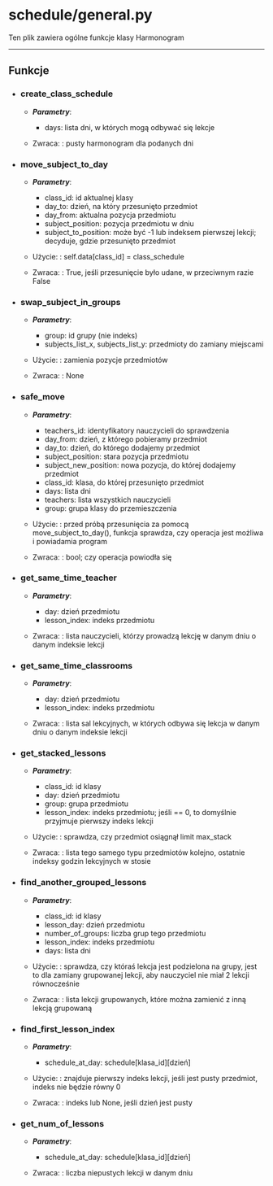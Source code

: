 # schedule/general.py

Ten plik zawiera ogólne funkcje klasy Harmonogram

---

## Funkcje
  * ### create_class_schedule
    * ***Parametry***:
        * days: lista dni, w których mogą odbywać się lekcje

    * Zwraca:
    : pusty harmonogram dla podanych dni
  
  * ### move_subject_to_day
    * ***Parametry***:
        * class_id: id aktualnej klasy
        * day_to: dzień, na który przesunięto przedmiot
        * day_from: aktualna pozycja przedmiotu
        * subject_position: pozycja przedmiotu w dniu
        * subject_to_position: może być -1 lub indeksem pierwszej lekcji; 
      decyduje, gdzie przesunięto przedmiot

    * Użycie:
    : self.data[class_id] = class_schedule

    * Zwraca:
    : True, jeśli przesunięcie było udane, w przeciwnym razie False
  
  * ### swap_subject_in_groups
    * ***Parametry***:
        * group: id grupy (nie indeks)
        * subjects_list_x, subjects_list_y: przedmioty do zamiany miejscami

    * Użycie:
    : zamienia pozycje przedmiotów

    * Zwraca:
    : None
  
  * ### safe_move
    * ***Parametry***:
        * teachers_id: identyfikatory nauczycieli do sprawdzenia
        * day_from: dzień, z którego pobieramy przedmiot
        * day_to: dzień, do którego dodajemy przedmiot
        * subject_position: stara pozycja przedmiotu
        * subject_new_position: nowa pozycja, do której dodajemy przedmiot
        * class_id: klasa, do której przesunięto przedmiot
        * days: lista dni
        * teachers: lista wszystkich nauczycieli
        * group: grupa klasy do przemieszczenia

    * Użycie:
    : przed próbą przesunięcia za pomocą move_subject_to_day(), funkcja sprawdza, czy operacja jest możliwa
    i powiadamia program

    * Zwraca:
    : bool; czy operacja powiodła się

  * ### get_same_time_teacher
    * ***Parametry***:
        * day: dzień przedmiotu
        * lesson_index: indeks przedmiotu

    * Zwraca:
    : lista nauczycieli, którzy prowadzą lekcję w danym dniu o danym indeksie lekcji
  
  * ### get_same_time_classrooms
    * ***Parametry***:
        * day: dzień przedmiotu
        * lesson_index: indeks przedmiotu

    * Zwraca:
    : lista sal lekcyjnych, w których odbywa się lekcja w danym dniu o danym indeksie lekcji

  * ### get_stacked_lessons
    * ***Parametry***:
        * class_id: id klasy
        * day: dzień przedmiotu
        * group: grupa przedmiotu
        * lesson_index: indeks przedmiotu; jeśli == 0, to domyślnie przyjmuje pierwszy indeks lekcji

    * Użycie:
    : sprawdza, czy przedmiot osiągnął limit max_stack

    * Zwraca:
    : lista tego samego typu przedmiotów kolejno, ostatnie indeksy godzin lekcyjnych w stosie

  * ### find_another_grouped_lessons
    * ***Parametry***:
        * class_id: id klasy
        * lesson_day: dzień przedmiotu
        * number_of_groups: liczba grup tego przedmiotu
        * lesson_index: indeks przedmiotu
        * days: lista dni

    * Użycie:
    : sprawdza, czy któraś lekcja jest podzielona na grupy, 
    jest to dla zamiany grupowanej lekcji, aby nauczyciel nie miał 2 lekcji równocześnie

    * Zwraca:
    : lista lekcji grupowanych, które można zamienić z inną lekcją grupowaną

  * ### find_first_lesson_index
    * ***Parametry***:
        * schedule_at_day: schedule[klasa_id][dzień]
    
    * Użycie:
    : znajduje pierwszy indeks lekcji, jeśli jest pusty przedmiot, indeks nie będzie równy 0
    
    * Zwraca:
    : indeks lub None, jeśli dzień jest pusty

  * ### get_num_of_lessons
    * ***Parametry***:
        * schedule_at_day: schedule[klasa_id][dzień]
    
    * Zwraca:
    : liczba niepustych lekcji w danym dniu
